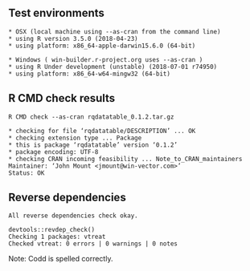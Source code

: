 
## Test environments

    * OSX (local machine using --as-cran from the command line)
    * using R version 3.5.0 (2018-04-23)
    * using platform: x86_64-apple-darwin15.6.0 (64-bit)

    * Windows ( win-builder.r-project.org uses --as-cran )
    * using R Under development (unstable) (2018-07-01 r74950)
    * using platform: x86_64-w64-mingw32 (64-bit)

## R CMD check results

    R CMD check --as-cran rqdatatable_0.1.2.tar.gz 
    
    * checking for file ‘rqdatatable/DESCRIPTION’ ... OK
    * checking extension type ... Package
    * this is package ‘rqdatatable’ version ‘0.1.2’
    * package encoding: UTF-8
    * checking CRAN incoming feasibility ... Note_to_CRAN_maintainers
    Maintainer: ‘John Mount <jmount@win-vector.com>’
    Status: OK


## Reverse dependencies

    All reverse dependencies check okay.
    
    devtools::revdep_check()
    Checking 1 packages: vtreat
    Checked vtreat: 0 errors | 0 warnings | 0 notes

Note: Codd is spelled correctly.

